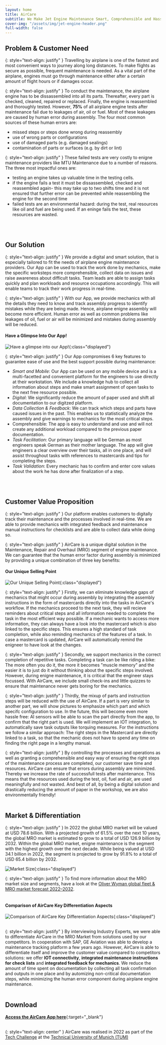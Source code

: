 ```yaml
---
layout: home
title: AirCare
subtitle: We Make Jet Engine Maintenance Smart, Comprehensible and Hassle Free
cover-img: "/assets/img/jet-engine-header.png"
full-width: false
---
```


## Problem & Customer Need <a name="problem"></a>

{: style="text-align: justify" }
Travelling by airplane is one of the fastest and most convenient ways to journey along long distances. To make flights as secure as possible, frequent maintenance is needed. As a vital part of the airplane, engines must go through maintenance either after a certain amount of flight hours or if damages occur.

{: style="text-align: justify" }
To conduct the maintenance, the airplane engine has to be dissassembled into all its parts. Thereafter, every part is checked, cleaned, repaired or replaced. Finally, the engine is reassembled and thoroughly tested. However, **75%** of all airplane engine tests after maintenance fail due to leakages of air, oil or fuel. Most of these leakages are caused by human error during assembly. The four most common sources of these human errors are:
* missed steps or steps done wrong during reassembly
* use of wrong parts or configurations
* use of damaged parts (e.g. damaged sealings)
* contamination of parts or surfaces (e.g. by dirt or lint)

{: style="text-align: justify" }
These failed tests are very costly to enigne maintenance providers like MTU Maintenance due to a number of reasons. The three most impactful ones are:
* testing an engine takes up valuable time in the testing cells. 
* if the engine fails a test it must be dissassembled, checked and reassembled again- this may take up to two shifts time and it is not ensured that further error can be prevented while reassembling the engine for the second time
* failed tests are an environmental hazard: during the test, real resources like oil and fuel are being used. If an eninge fails the test, these resources are wasted.
<br />
<br />

## Our Solution <a name="solution"></a>

{: style="text-align: justify" }
We provide a digital and smart solution, that is especially tailored to fit the needs of airplane engine maintenance providers. Our App can be used to  track the work done by mechanics, make the specific worksteps more comprehensible, collect data on issues and raise awareness about difficult tasks. Team leads are able to assign tasks quickly and plan workloads and resource occupations accordingly. This will enable teams to track their work progress in real-time. 

{: style="text-align: justify" }
With our App, we provide mechanics with all the details they need to know and track assembly progress to identify mistakes while they are being made. Hence, airplane enigne assembly will become more efficient. Human error as well as common problems like leakages of oil, fuel or air will be minimized and  mistakes during assembly will be reduced.

#### Have a Glimpse Into Our App!
![Have a glimpse into our App!](/assets/img/app_mockup1.png){:class="displayed"}

{: style="text-align: justify" }
Our App compromises 6 key features to guarantee ease of use and the best support possible during maintenance:
* *Smart and Mobile*: Our App can be used on any mobile device and is a multi-facetted and convenient platform for the engineers to use directly at their workstation. We include a knowledge hub to collect all information about steps and make smart assignment of open tasks to the next free resource possible.
* *Digital*: We significantly reduce the amount of paper used and shift all documentation to our digitzed platform.
* *Data Collection & Feedback*: We can track which steps and parts have caused issues in the past. This enables us to statistically analyze the assembly and give warnings to mechanics for the most critical steps.
* Comprehensible: The app is easy to understand and use and will not create any additional workload compared to the previous paper documentation.
* *Task Facilitation*: Our primary language will be German as most engineers speak German as their mother language. The app will give engineers a clear overview over their tasks, all in one place, and will assist throughout tasks with references to mastercards and tips for completing the steps.
* *Task Validation*: Every mechanic has to confirm and enter core values about the work he has done after finalization of a step.
<br />
<br />

## Customer Value Proposition <a name="cvp"></a>

{: style="text-align: justify" }
Our platform enables customers to digitally track their maintenance and the processes involved in real-time. We are able to provide mechanics with integrated feedback and maintenance manual instructions for checklists and are able to collect data while doing so. 

{: style="text-align: justify" }
AirCare is a unique digital solution in the Maintenance, Repair and Overhaul (MRO) segment of engine maintenance. We can guarantee that the human error factor during assembly is minimized by providing a unique combination of three key benefits:

#### Our Unique Selling Point
![Our Unique Selling Point](/assets/img/USP.png){:class="displayed"}

{: style="text-align: justify" }
Firstly, we can eliminate knowledge gaps of mechanics that might occur during assembly by integrating the assembly instructions in the form of mastercards directly into the tasks in AirCare's workflow. If the mechanics proceed to the next task, they will recieve reminders about critical steps and all information needed to complete the task in the most efficient way possible. If a mechanic wants to access more information, they can always have a look into the mastercard which is also linked to the specific steps. This ensures a high standard of task completion, while also reminding mechanics of the features of a task. In case a mastercard is updated, AirCare will automatically remind the enigneer to have look at the changes.

{: style="text-align: justify" }
Secondly, we support mechanics in the correct completion of repetitive tasks. Completing a task can be like riding a bike: The more often you do it, the more it becomes "muscle memory" and the easier it is to just do it without thinking about the specific steps involved. However, during enigne maintenance, it is critical that the engineer stays focussed. With AirCare, we include small check-ins and little quizzes to ensure that maintenance never gets boring for the mechanics.

{: style="text-align: justify" }
Thirdly, the mixup of parts and instruction steps will be reduced with the use of AirCare. If a part is very similar to another part, we will show pictures to emphasize which part and which specifc configuration to use. In the future, this will become even more hassle free: AI sensors will be able to scan the part directly from the app, to confirm that the right part is used. We will implement an IOT integration, to automatically save task outputs like torquing measures. For the instructions we follow a similar approach: The right steps in the Mastercard are directly linked to a task, so that the mechanic does not have to spend any time on finding the right page in a lengthy manual.

{: style="text-align: justify" }
By controlling the processes and operations as well as granting a comprehensible and easy way of ensuring the right steps of the maintenance process are completed, our customer save time and resources. AirCare can ensure that errors during assembly are minimized. Thereby we increase the rate of successfull tests after maintenance. This means that the resources used during the test, oil, fuel and air, are used meaningfully and not wasted. And best of all, by being a digital solution and drastically reducing the amount of paper in the workshop, we are also environmentally friendly!
<br />
<br />

## Market & Differentiation <a name="market"></a>

{: style="text-align: justify" }
In 2022 the global MRO market will be valued at USD 78.6 billion. With a projected growth of 61.5% over the next 10 years, the global MRO market is estimated to grow to a total of USD 126.9 billion by 2032. Within the global MRO market, enigne maintenance is the segment with the highest growth over the next decade. While being valued at USD 34.1 billion in 2022, the segment is projected to grow by 91.8% to a total of USD 65.4 billion by 2032.

![Market Size](/assets/img/market.png){:class="displayed"}

{: style="text-align: justify" }
To find more information about the MRO market size and segments, have a look at the [Oliver Wyman global fleet & MRO market forecast 2022–2032](https://www.oliverwyman.com/our-expertise/insights/2022/feb/global-fleet-and-mro-market-forecast-2022-2032.html).
<br />
<br />

#### Comparison of AirCare Key Differentiation Aspects
![Comparison of AirCare Key Differentiation Aspects](/assets/img/Competitor_comparison.png){:class="displayed"}
<br />
<br />

{: style="text-align: justify" }
By interviewing Industry Experts, we were able to differentiate AirCare in the MRO Market from solutions used by our competitors. In cooperation with SAP, GE Aviation was able to develop a maintenance tracking platform a few years ago. However, AirCare is able to differentiate itself and improve the customer value compared to competitors solutions: we offer **IOT connectivity**, **integrated maintenance instructions for check lists** and **integrated feedback for mechanics**. We reduce the amount of time spent on documentation by collecting all task confirmation and outputs in one place and by automizing non-critical documentation steps, while minimizing the human error component during airplane engine maintenance.
<br /> 
<br /> 

## Download <a name="download"></a>

[**Access the AirCare App here**](http://aircare.neumeyer.it:3000/){:target="\_blank"}
<br />
<br />

{: style="text-align: center" }
AirCare was realised in 2022 as part of the [Tech Challenge](https://academy.unternehmertum.de/programs/tech-challenge) at the [Technical University of Munich (TUM)](https://www.tum.de/en/)







